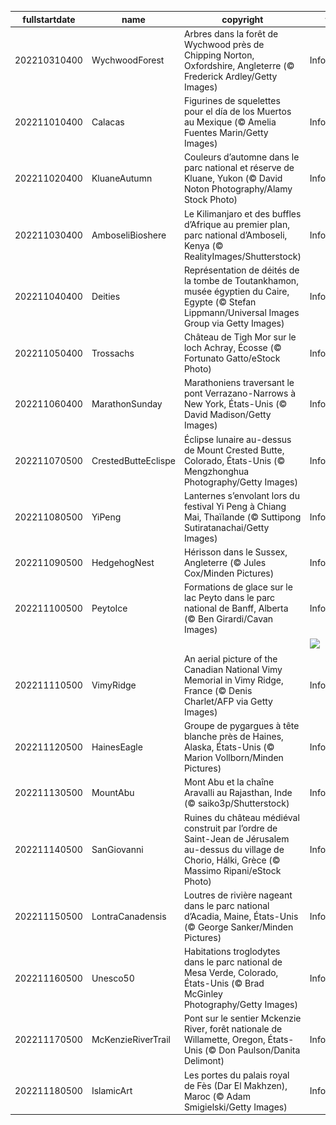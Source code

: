 |fullstartdate|name|copyright|title|image|
|--|--|--|--|--|
202210310400|WychwoodForest|Arbres dans la forêt de Wychwood près de Chipping Norton, Oxfordshire, Angleterre (© Frederick Ardley/Getty Images)|Information|![](/fr-CA/2022/11/202210310400WychwoodForest.jpg)|
202211010400|Calacas|Figurines de squelettes pour el día de los Muertos au Mexique (© Amelia Fuentes Marin/Getty Images)|Information|![](/fr-CA/2022/11/202211010400Calacas.jpg)|
202211020400|KluaneAutumn|Couleurs d’automne dans le parc national et réserve de Kluane, Yukon (© David Noton Photography/Alamy Stock Photo)|Information|![](/fr-CA/2022/11/202211020400KluaneAutumn.jpg)|
202211030400|AmboseliBioshere|Le Kilimanjaro et des buffles d’Afrique au premier plan, parc national d’Amboseli, Kenya (© RealityImages/Shutterstock)|Information|![](/fr-CA/2022/11/202211030400AmboseliBioshere.jpg)|
202211040400|Deities|Représentation de déités de la tombe de Toutankhamon, musée égyptien du Caire, Egypte (© Stefan Lippmann/Universal Images Group via Getty Images)|Information|![](/fr-CA/2022/11/202211040400Deities.jpg)|
202211050400|Trossachs|Château de Tigh Mor sur le loch Achray, Écosse (© Fortunato Gatto/eStock Photo)|Information|![](/fr-CA/2022/11/202211050400Trossachs.jpg)|
202211060400|MarathonSunday|Marathoniens traversant le pont Verrazano-Narrows à  New York, États-Unis (© David Madison/Getty Images)|Information|![](/fr-CA/2022/11/202211060400MarathonSunday.jpg)|
202211070500|CrestedButteEclispe|Éclipse lunaire au-dessus de Mount Crested Butte, Colorado, États-Unis (© Mengzhonghua Photography/Getty Images)|Information|![](/fr-CA/2022/11/202211070500CrestedButteEclispe.jpg)|
202211080500|YiPeng|Lanternes s’envolant lors du festival Yi Peng à Chiang Mai, Thaïlande (© Suttipong Sutiratanachai/Getty Images)|Information|![](/fr-CA/2022/11/202211080500YiPeng.jpg)|
202211090500|HedgehogNest|Hérisson dans le Sussex, Angleterre (© Jules Cox/Minden Pictures)|Information|![](/fr-CA/2022/11/202211090500HedgehogNest.jpg)|
202211100500|PeytoIce|Formations de glace sur le lac Peyto dans le parc national de Banff, Alberta (© Ben Girardi/Cavan Images)|Information|![](/fr-CA/2022/11/202211100500PeytoIce.jpg)|
||||![](/fr-CA/2022/11/.jpg)|
202211110500|VimyRidge|An aerial picture of the Canadian National Vimy Memorial in Vimy Ridge, France (© Denis Charlet/AFP via Getty Images)|Information|![](/fr-CA/2022/11/202211110500VimyRidge.jpg)|
202211120500|HainesEagle|Groupe de pygargues à tête blanche près de Haines, Alaska, États-Unis (© Marion Vollborn/Minden Pictures)|Information|![](/fr-CA/2022/11/202211120500HainesEagle.jpg)|
202211130500|MountAbu|Mont Abu et la chaîne Aravalli au Rajasthan, Inde (© saiko3p/Shutterstock)|Information|![](/fr-CA/2022/11/202211130500MountAbu.jpg)|
202211140500|SanGiovanni|Ruines du château médiéval construit par l’ordre de Saint-Jean de Jérusalem au-dessus du village de Chorio, Hálki, Grèce (© Massimo Ripani/eStock Photo)|Information|![](/fr-CA/2022/11/202211140500SanGiovanni.jpg)|
202211150500|LontraCanadensis|Loutres de rivière nageant dans le parc national d’Acadia, Maine, États-Unis (© George Sanker/Minden Pictures)|Information|![](/fr-CA/2022/11/202211150500LontraCanadensis.jpg)|
202211160500|Unesco50|Habitations troglodytes dans le parc national de Mesa Verde, Colorado, États-Unis (© Brad McGinley Photography/Getty Images)|Informaiton|![](/fr-CA/2022/11/202211160500Unesco50.jpg)|
202211170500|McKenzieRiverTrail|Pont sur le sentier Mckenzie River, forêt nationale de Willamette, Oregon, États-Unis (© Don Paulson/Danita Delimont)|Information|![](/fr-CA/2022/11/202211170500McKenzieRiverTrail.jpg)|
202211180500|IslamicArt|Les portes du palais royal de Fès (Dar El Makhzen), Maroc (© Adam Smigielski/Getty Images)|Information|![](/fr-CA/2022/11/202211180500IslamicArt.jpg)|
